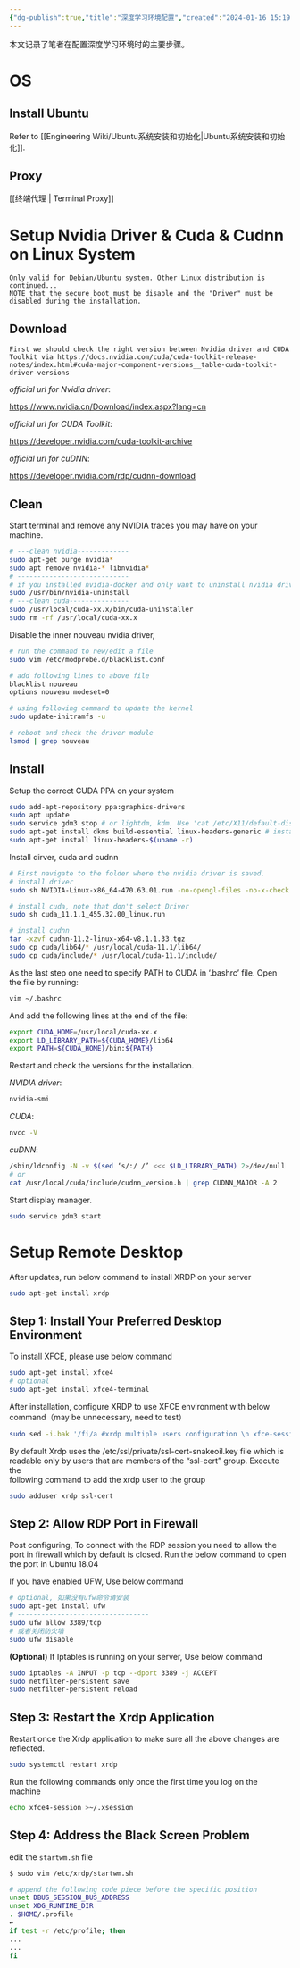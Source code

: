 ```yaml
---
{"dg-publish":true,"title":"深度学习环境配置","created":"2024-01-16 15:19","updated":"2024-01-29 15:00","tags":["ubuntu","cuda"],"permalink":"/Engineering Wiki/深度学习环境配置/","dgPassFrontmatter":true,"noteIcon":"1"}
---
```



本文记录了笔者在配置深度学习环境时的主要步骤。

# OS

## Install Ubuntu

Refer to [[Engineering Wiki/Ubuntu系统安装和初始化\|Ubuntu系统安装和初始化]].

## Proxy

[[终端代理 \| Terminal Proxy]]

# Setup Nvidia Driver & Cuda & Cudnn on Linux System

	Only valid for Debian/Ubuntu system. Other Linux distribution is continued...
	N᠎OTE that the secure boot must be disable and the "Driver" must be disabled during the installation.


## Download

	First we should check the right version between Nvidia driver and CUDA Toolkit via https://docs.nvidia.com/cuda/cuda-toolkit-release-notes/index.html#cuda-major-component-versions__table-cuda-toolkit-driver-versions

*official url for Nvidia driver*:

https://www.nvidia.cn/Download/index.aspx?lang=cn

*official url for CUDA Toolkit*:

https://developer.nvidia.com/cuda-toolkit-archive

*official url for cuDNN*:

https://developer.nvidia.com/rdp/cudnn-download

## Clean

Start terminal and remove any NVIDIA traces you may have on your machine.

```bash
# ---clean nvidia-------------
sudo apt-get purge nvidia*
sudo apt remove nvidia-* libnvidia*
# ----------------------------
# if you installed nvidia-docker and only want to uninstall nvidia driver, you can use the following command
sudo /usr/bin/nvidia-uninstall
# ---clean cuda---------------
sudo /usr/local/cuda-xx.x/bin/cuda-uninstaller
sudo rm -rf /usr/local/cuda-xx.x
```

Disable the inner nouveau nvidia driver,

```bash
# run the command to new/edit a file
sudo vim /etc/modprobe.d/blacklist.conf

# add following lines to above file
blacklist nouveau
options nouveau modeset=0

# using following command to update the kernel
sudo update-initramfs -u

# reboot and check the driver module
lsmod | grep nouveau
```

## Install

Setup the correct CUDA PPA on your system

```bash
sudo add-apt-repository ppa:graphics-drivers
sudo apt update
sudo service gdm3 stop # or lightdm, kdm. Use 'cat /etc/X11/default-display-manager' command to check which display manager is used.
sudo apt-get install dkms build-essential linux-headers-generic # install essential packages to build kernel module
sudo apt-get install linux-headers-$(uname -r)
```

Install dirver, cuda and cudnn

```bash
# First navigate to the folder where the nvidia driver is saved.
# install driver
sudo sh NVIDIA-Linux-x86_64-470.63.01.run -no-opengl-files -no-x-check -no-nouveau-check

# install cuda, note that don't select Driver
sudo sh cuda_11.1.1_455.32.00_linux.run

# install cudnn
tar -xzvf cudnn-11.2-linux-x64-v8.1.1.33.tgz
sudo cp cuda/lib64/* /usr/local/cuda-11.1/lib64/
sudo cp cuda/include/* /usr/local/cuda-11.1/include/
```

As the last step one need to specify PATH to CUDA in ‘.bashrc’ file. Open the file by running:

```bash
vim ~/.bashrc
```

And add the following lines at the end of the file:

```bash
export CUDA_HOME=/usr/local/cuda-xx.x
export LD_LIBRARY_PATH=${CUDA_HOME}/lib64
export PATH=${CUDA_HOME}/bin:${PATH}
```

Restart and check the versions for the installation.

*NVIDIA driver*:

```bash
nvidia-smi
```

*CUDA*:

```bash
nvcc -V
```

*cuDNN*:

```bash
/sbin/ldconfig -N -v $(sed ‘s/:/ /’ <<< $LD_LIBRARY_PATH) 2>/dev/null | grep libcudnn
# or
cat /usr/local/cuda/include/cudnn_version.h | grep CUDNN_MAJOR -A 2
```

Start display manager.

```bash
sudo service gdm3 start
```

# Setup Remote Desktop

After updates, run below command to install XRDP on your server

```bash
sudo apt-get install xrdp
```

## Step 1: Install Your Preferred Desktop Environment

To install XFCE, please use below command

```bash
sudo apt-get install xfce4
# optional
sudo apt-get install xfce4-terminal
```

After installation, configure XRDP to use XFCE environment with below command（may be unnecessary, need to test）

```bash
sudo sed -i.bak '/fi/a #xrdp multiple users configuration \n xfce-session \n' /etc/xrdp/startwm.sh
```

By default Xrdp uses the /etc/ssl/private/ssl-cert-snakeoil.key file which is readable only by users that are members of the “ssl-cert” group. Execute the  
following command to add the xrdp user to the group

```bash
sudo adduser xrdp ssl-cert
```

## Step 2: Allow RDP Port in Firewall

Post configuring, To connect with the RDP session you need to allow the port in firewall which by default is closed. Run the below command to open the port in Ubuntu 18.04

If you have enabled UFW, Use below command

```bash
# optional, 如果没有ufw命令请安装
sudo apt-get install ufw
# ---------------------------------
sudo ufw allow 3389/tcp
# 或者关闭防火墙
sudo ufw disable
```

**(Optional)** If Iptables is running on your server, Use below command

```bash
sudo iptables -A INPUT -p tcp --dport 3389 -j ACCEPT
sudo netfilter-persistent save
sudo netfilter-persistent reload
```

## Step 3: Restart the Xrdp Application

Restart once the Xrdp application to make sure all the above changes are reflected.

```bash
sudo systemctl restart xrdp
```

Run the following commands only once the first time you log on the machine

```bash
echo xfce4-session >~/.xsession
```

## Step 4: Address the Black Screen Problem

edit the `startwm.sh` file

```bash
$ sudo vim /etc/xrdp/startwm.sh

# append the following code piece before the specific position
unset DBUS_SESSION_BUS_ADDRESS
unset XDG_RUNTIME_DIR
. $HOME/.profile
←
if test -r /etc/profile; then
...
...
fi
```